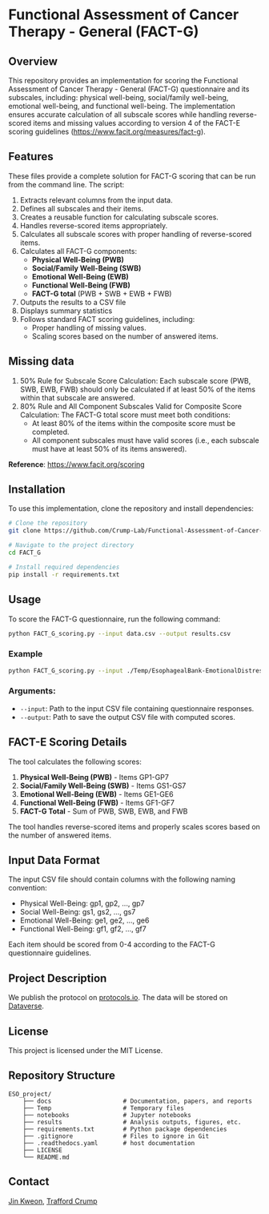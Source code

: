 # Functional Assessment of Cancer Therapy - General (FACT-G)

## Overview
This repository provides an implementation for scoring the Functional Assessment of Cancer Therapy - General (FACT-G) questionnaire and its subscales, including: physical well-being, social/family well-being, emotional well-being, and functional well-being. The implementation ensures accurate calculation of all subscale scores while handling reverse-scored items and missing values according to version 4 of the FACT-E scoring guidelines (https://www.facit.org/measures/fact-g).

## Features
These files provide a complete solution for FACT-G scoring that can be run from the command line. The script:
1. Extracts relevant columns from the input data.
2. Defines all subscales and their items.
3. Creates a reusable function for calculating subscale scores.
4. Handles reverse-scored items appropriately.
5. Calculates all subscale scores with proper handling of reverse-scored items.
6. Calculates all FACT-G components:
   - **Physical Well-Being (PWB)**
   - **Social/Family Well-Being (SWB)**
   - **Emotional Well-Being (EWB)**
   - **Functional Well-Being (FWB)**
   - **FACT-G total** (PWB + SWB + EWB + FWB)
7. Outputs the results to a CSV file
8. Displays summary statistics
9. Follows standard FACT scoring guidelines, including:
   - Proper handling of missing values.
   - Scaling scores based on the number of answered items.

## Missing data
1. 50% Rule for Subscale Score Calculation: Each subscale score (PWB, SWB, EWB, FWB) should only be calculated if at least 50% of the items within that subscale are answered.
2. 80% Rule and All Component Subscales Valid for Composite Score Calculation: The FACT-G total score must meet both conditions:
    - At least 80% of the items within the composite score must be completed.
    - All component subscales must have valid scores (i.e., each subscale must have at least 50% of its items answered).
      
**Reference**: https://www.facit.org/scoring 

## Installation
To use this implementation, clone the repository and install dependencies:

```bash
# Clone the repository
git clone https://github.com/Crump-Lab/Functional-Assessment-of-Cancer-Therapy---General.git FACT_G

# Navigate to the project directory
cd FACT_G

# Install required dependencies
pip install -r requirements.txt
```

## Usage
To score the FACT-G questionnaire, run the following command:

```bash
python FACT_G_scoring.py --input data.csv --output results.csv
```

### Example

```bash
python FACT_G_scoring.py --input ./Temp/EsophagealBank-EmotionalDistress_DATA_2025-02-13_1201.csv --output ./results/results.csv
```

### Arguments:
- `--input`: Path to the input CSV file containing questionnaire responses.
- `--output`: Path to save the output CSV file with computed scores.

## FACT-E Scoring Details

The tool calculates the following scores:

1. **Physical Well-Being (PWB)** - Items GP1-GP7
2. **Social/Family Well-Being (SWB)** - Items GS1-GS7
3. **Emotional Well-Being (EWB)** - Items GE1-GE6
4. **Functional Well-Being (FWB)** - Items GF1-GF7
5. **FACT-G Total** - Sum of PWB, SWB, EWB, and FWB

The tool handles reverse-scored items and properly scales scores based on the number of answered items.

## Input Data Format

The input CSV file should contain columns with the following naming convention:
- Physical Well-Being: gp1, gp2, ..., gp7
- Social Well-Being: gs1, gs2, ..., gs7
- Emotional Well-Being: ge1, ge2, ..., ge6
- Functional Well-Being: gf1, gf2, ..., gf7

Each item should be scored from 0-4 according to the FACT-G questionnaire guidelines.

## Project Description
We publish the protocol on [protocols.io](https://www.protocols.io/workspaces/crump-lab). The data will be stored on [Dataverse](https://borealisdata.ca/dataverse/crump_lab). 

## License
This project is licensed under the MIT License.

## Repository Structure

    ESO_project/ 
        ├── docs                    # Documentation, papers, and reports 
        ├── Temp                    # Temporary files
        ├── notebooks               # Jupyter notebooks 
        ├── results                 # Analysis outputs, figures, etc. 
        ├── requirements.txt        # Python package dependencies
        ├── .gitignore              # Files to ignore in Git
        ├── .readthedocs.yaml       # host documentation
        ├── LICENSE
        └── README.md

## Contact
[Jin Kweon](mailto:jin.kweon@mail.mcgill.ca), [Trafford Crump](mailto:trafford.crump@mcgill.ca)
